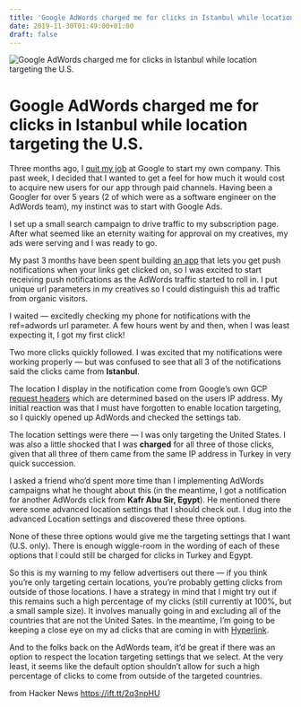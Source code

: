 ```yaml
---
title: 'Google AdWords charged me for clicks in Istanbul while location-targeting the US'
date: 2019-11-30T01:49:00+01:00
draft: false
---
```


![](https://miro.medium.com/max/1000/1*rd89XPQOjSX9Kycxjv5sxQ.jpeg "Google AdWords charged me for clicks in Istanbul while location targeting the U.S.")  

Google AdWords charged me for clicks in Istanbul while location targeting the U.S.
==================================================================================

Three months ago, I [quit my job](https://medium.com/@siggi/what-ive-been-building-since-leaving-google-8512ef7e25e2) at Google to start my own company. This past week, I decided that I wanted to get a feel for how much it would cost to acquire new users for our app through paid channels. Having been a Googler for over 5 years (2 of which were as a software engineer on the AdWords team), my instinct was to start with Google Ads.

I set up a small search campaign to drive traffic to my subscription page. After what seemed like an eternity waiting for approval on my creatives, my ads were serving and I was ready to go.

My past 3 months have been spent building [an app](http://usehyperlink.com/) that lets you get push notifications when your links get clicked on, so I was excited to start receiving push notifications as the AdWords traffic started to roll in. I put unique url parameters in my creatives so I could distinguish this ad traffic from organic visitors.

I waited — excitedly checking my phone for notifications with the ref=adwords url parameter. A few hours went by and then, when I was least expecting it, I got my first click!

Two more clicks quickly followed. I was excited that my notifications were working properly — but was confused to see that all 3 of the notifications said the clicks came from **Istanbul**.

The location I display in the notification come from Google’s own GCP [request headers](https://cloud.google.com/load-balancing/docs/user-defined-request-headers) which are determined based on the users IP address. My initial reaction was that I must have forgotten to enable location targeting, so I quickly opened up AdWords and checked the settings tab.

The location settings were there — I was only targeting the United States. I was also a little shocked that I was **charged** for all three of those clicks, given that all three of them came from the same IP address in Turkey in very quick succession.

I asked a friend who’d spent more time than I implementing AdWords campaigns what he thought about this (in the meantime, I got a notification for another AdWords click from **Kafr Abu Sir, Egypt**). He mentioned there were some advanced location settings that I should check out. I dug into the advanced Location settings and discovered these three options.

None of these three options would give me the targeting settings that I want (U.S. only). There is enough wiggle-room in the wording of each of these options that I could still be charged for clicks in Turkey and Egypt.

So this is my warning to my fellow advertisers out there — if you think you’re only targeting certain locations, you’re probably getting clicks from outside of those locations. I have a strategy in mind that I might try out if this remains such a high percentage of my clicks (still currently at 100%, but a small sample size). It involves manually going in and excluding all of the countries that are not the United Sates. In the meantime, I’m going to be keeping a close eye on my ad clicks that are coming in with [Hyperlink](http://usehyperlink.com/).

And to the folks back on the AdWords team, it’d be great if there was an option to respect the location targeting settings that we select. At the very least, it seems like the default option shouldn’t allow for such a high percentage of clicks to come from outside of the targeted countries.

  
  
from Hacker News https://ift.tt/2q3npHU